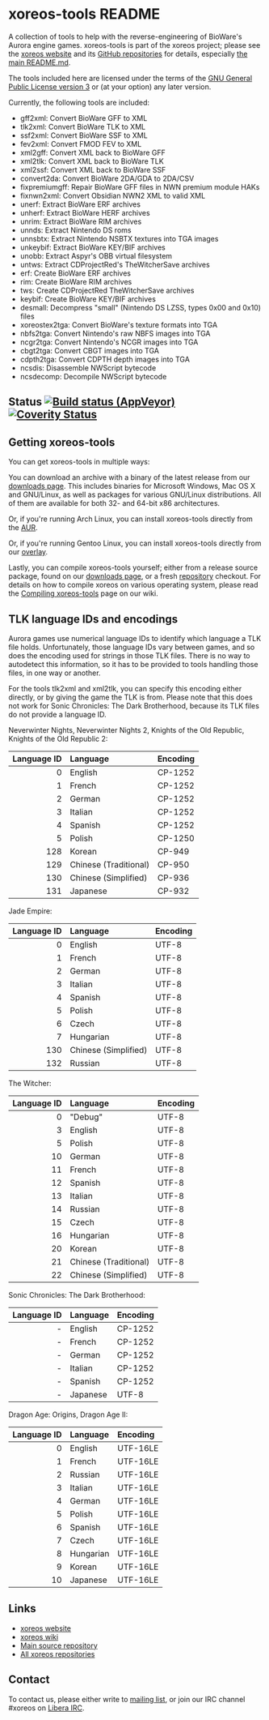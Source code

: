 xoreos-tools README
===================

A collection of tools to help with the reverse-engineering of BioWare's
Aurora engine games. xoreos-tools is part of the xoreos project; please
see the [xoreos website](https://xoreos.org/) and its [GitHub
repositories](https://github.com/xoreos) for details, especially [the
main README.md](https://github.com/xoreos/xoreos/blob/master/README.md).

The tools included here are licensed under the terms of the [GNU General
Public License version 3](https://www.gnu.org/licenses/agpl-3.0.html)
or (at your option) any later version.

Currently, the following tools are included:

* gff2xml: Convert BioWare GFF to XML
* tlk2xml: Convert BioWare TLK to XML
* ssf2xml: Convert BioWare SSF to XML
* fev2xml: Convert FMOD FEV to XML
* xml2gff: Convert XML back to BioWare GFF
* xml2tlk: Convert XML back to BioWare TLK
* xml2ssf: Convert XML back to BioWare SSF
* convert2da: Convert BioWare 2DA/GDA to 2DA/CSV
* fixpremiumgff: Repair BioWare GFF files in NWN premium module HAKs
* fixnwn2xml: Convert Obsidian NWN2 XML to valid XML
* unerf: Extract BioWare ERF archives
* unherf: Extract BioWare HERF archives
* unrim: Extract BioWare RIM archives
* unnds: Extract Nintendo DS roms
* unnsbtx: Extract Nintendo NSBTX textures into TGA images
* unkeybif: Extract BioWare KEY/BIF archives
* unobb: Extract Aspyr's OBB virtual filesystem
* untws: Extract CDProjectRed's TheWitcherSave archives
* erf: Create BioWare ERF archives
* rim: Create BioWare RIM archives
* tws: Create CDProjectRed TheWitcherSave archives
* keybif: Create BioWare KEY/BIF archives
* desmall: Decompress "small" (Nintendo DS LZSS, types 0x00 and 0x10) files
* xoreostex2tga: Convert BioWare's texture formats into TGA
* nbfs2tga: Convert Nintendo's raw NBFS images into TGA
* ncgr2tga: Convert Nintendo's NCGR images into TGA
* cbgt2tga: Convert CBGT images into TGA
* cdpth2tga: Convert CDPTH depth images into TGA
* ncsdis: Disassemble NWScript bytecode
* ncsdecomp: Decompile NWScript bytecode


Status [![Build status (AppVeyor)](https://ci.appveyor.com/api/projects/status/yaw9e79y8ffpqijo?svg=true)](https://ci.appveyor.com/project/DrMcCoy/xoreos-tools/branch/master) [![Coverity Status](https://scan.coverity.com/projects/3296/badge.svg)](https://scan.coverity.com/projects/3296)
------


Getting xoreos-tools
--------------------

You can get xoreos-tools in multiple ways:

You can download an archive with a binary of the latest release from our
[downloads page](https://xoreos.org/downloads/index.html). This includes
binaries for Microsoft Windows, Mac OS X and GNU/Linux, as well as packages
for various GNU/Linux distributions. All of them are available for both 32-
and 64-bit x86 architectures.

Or, if you're running Arch Linux, you can install xoreos-tools directly from the
[AUR](https://aur.archlinux.org/packages/xoreos-tools/).

Or, if you're running Gentoo Linux, you can install xoreos-tools directly from our
[overlay](https://github.com/xoreos/gentoo-overlay).

Lastly, you can compile xoreos-tools yourself; either from a release source package,
found on our [downloads page](https://xoreos.org/downloads/index.html), or a
fresh [repository](https://github.com/xoreos/xoreos-tools) checkout. For details
on how to compile xoreos on various operating system, please read the
[Compiling xoreos-tools](https://wiki.xoreos.org/index.php?title=Compiling_xoreos-tools)
page on our wiki.


TLK language IDs and encodings
------------------------------

Aurora games use numerical language IDs to identify which language a
TLK file holds. Unfortunately, those language IDs vary between games,
and so does the encoding used for strings in those TLK files. There
is no way to autodetect this information, so it has to be provided
to tools handling those files, in one way or another.

For the tools tlk2xml and xml2tlk, you can specify this encoding
either directly, or by giving the game the TLK is from. Please note
that this does not work for Sonic Chronicles: The Dark Brotherhood,
because its TLK files do not provide a language ID.

Neverwinter Nights, Neverwinter Nights 2, Knights of the Old Republic,
Knights of the Old Republic 2:

| Language ID | Language              | Encoding |
|------------:|:----------------------|:---------|
|           0 | English               | CP-1252  |
|           1 | French                | CP-1252  |
|           2 | German                | CP-1252  |
|           3 | Italian               | CP-1252  |
|           4 | Spanish               | CP-1252  |
|           5 | Polish                | CP-1250  |
|         128 | Korean                | CP-949   |
|         129 | Chinese (Traditional) | CP-950   |
|         130 | Chinese (Simplified)  | CP-936   |
|         131 | Japanese              | CP-932   |

Jade Empire:

| Language ID | Language              | Encoding |
|------------:|:----------------------|:---------|
|           0 | English               | UTF-8    |
|           1 | French                | UTF-8    |
|           2 | German                | UTF-8    |
|           3 | Italian               | UTF-8    |
|           4 | Spanish               | UTF-8    |
|           5 | Polish                | UTF-8    |
|           6 | Czech                 | UTF-8    |
|           7 | Hungarian             | UTF-8    |
|         130 | Chinese (Simplified)  | UTF-8    |
|         132 | Russian               | UTF-8    |

The Witcher:

| Language ID | Language              | Encoding |
|------------:|:----------------------|:---------|
|           0 | "Debug"               | UTF-8    |
|           3 | English               | UTF-8    |
|           5 | Polish                | UTF-8    |
|          10 | German                | UTF-8    |
|          11 | French                | UTF-8    |
|          12 | Spanish               | UTF-8    |
|          13 | Italian               | UTF-8    |
|          14 | Russian               | UTF-8    |
|          15 | Czech                 | UTF-8    |
|          16 | Hungarian             | UTF-8    |
|          20 | Korean                | UTF-8    |
|          21 | Chinese (Traditional) | UTF-8    |
|          22 | Chinese (Simplified)  | UTF-8    |

Sonic Chronicles: The Dark Brotherhood:

| Language ID | Language              | Encoding |
|------------:|:----------------------|:---------|
|           - | English               | CP-1252  |
|           - | French                | CP-1252  |
|           - | German                | CP-1252  |
|           - | Italian               | CP-1252  |
|           - | Spanish               | CP-1252  |
|           - | Japanese              | UTF-8    |

Dragon Age: Origins, Dragon Age II:

| Language ID | Language              | Encoding |
|------------:|:----------------------|:---------|
|           0 | English               | UTF-16LE |
|           1 | French                | UTF-16LE |
|           2 | Russian               | UTF-16LE |
|           3 | Italian               | UTF-16LE |
|           4 | German                | UTF-16LE |
|           5 | Polish                | UTF-16LE |
|           6 | Spanish               | UTF-16LE |
|           7 | Czech                 | UTF-16LE |
|           8 | Hungarian             | UTF-16LE |
|           9 | Korean                | UTF-16LE |
|          10 | Japanese              | UTF-16LE |


Links
-----

- [xoreos website](https://xoreos.org/)
- [xoreos wiki](https://wiki.xoreos.org/)
- [Main source repository](https://github.com/xoreos/xoreos-tools)
- [All xoreos repositories](https://github.com/xoreos/)


Contact
-------

To contact us, please either write to [mailing list](https://xoreos.org/mailman/listinfo/xoreos-devel),
or join our IRC channel #xoreos on [Libera IRC](https://libera.chat/).
